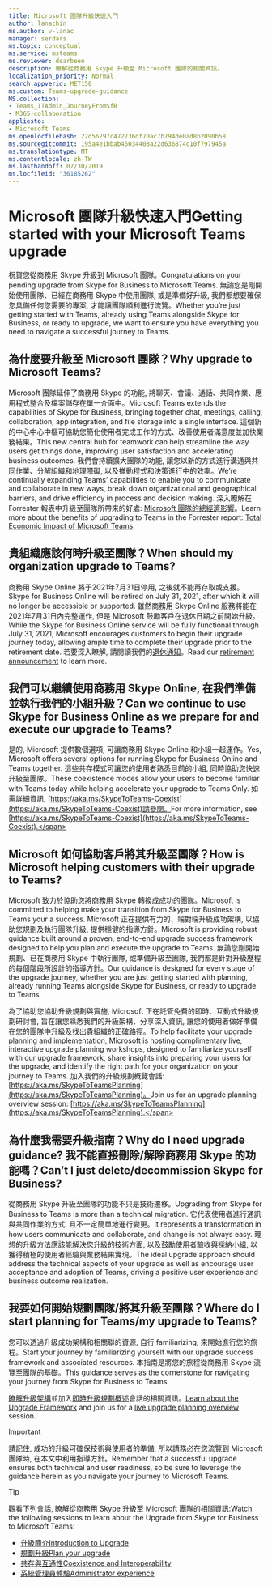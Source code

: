 ```yaml
---
title: Microsoft 團隊升級快速入門
author: lanachin
ms.author: v-lanac
manager: serdars
ms.topic: conceptual
ms.service: msteams
ms.reviewer: dearbeen
description: 瞭解從商務用 Skype 升級至 Microsoft 團隊的相關資訊。
localization_priority: Normal
search.appverid: MET150
ms.custom: Teams-upgrade-guidance
MS.collection:
- Teams_ITAdmin_JourneyFromSfB
- M365-collaboration
appliesto:
- Microsoft Teams
ms.openlocfilehash: 22d56297c472736df70ac7b794de0ad8b2090b58
ms.sourcegitcommit: 195a4e1bbab46034408a22d636874c10f797945a
ms.translationtype: MT
ms.contentlocale: zh-TW
ms.lasthandoff: 07/30/2019
ms.locfileid: "36185262"
---
```

# <a name="getting-started-with-your-microsoft-teams-upgrade"></a><span data-ttu-id="d14a0-103">Microsoft 團隊升級快速入門</span><span class="sxs-lookup"><span data-stu-id="d14a0-103">Getting started with your Microsoft Teams upgrade</span></span>

<span data-ttu-id="d14a0-104">祝賀您從商務用 Skype 升級到 Microsoft 團隊。</span><span class="sxs-lookup"><span data-stu-id="d14a0-104">Congratulations on your pending upgrade from Skype for Business to Microsoft Teams.</span></span> <span data-ttu-id="d14a0-105">無論您是剛開始使用團隊、已經在商務用 Skype 中使用團隊, 或是準備好升級, 我們都想要確保您具備任何您需要的專案, 才能讓團隊順利進行流覽。</span><span class="sxs-lookup"><span data-stu-id="d14a0-105">Whether you’re just getting started with Teams, already using Teams alongside Skype for Business, or ready to upgrade, we want to ensure you have everything you need to navigate a successful journey to Teams.</span></span>

## <a name="why-upgrade-to-microsoft-teams"></a><span data-ttu-id="d14a0-106">為什麼要升級至 Microsoft 團隊？</span><span class="sxs-lookup"><span data-stu-id="d14a0-106">Why upgrade to Microsoft Teams?</span></span>

<span data-ttu-id="d14a0-107">Microsoft 團隊延伸了商務用 Skype 的功能, 將聊天、會議、通話、共同作業、應用程式整合及檔案儲存在單一介面中。</span><span class="sxs-lookup"><span data-stu-id="d14a0-107">Microsoft Teams extends the capabilities of Skype for Business, bringing together chat, meetings, calling, collaboration, app integration, and file storage into a single interface.</span></span> <span data-ttu-id="d14a0-108">這個新的中心中心中樞可協助您簡化使用者完成工作的方式、改善使用者滿意度並加快業務結果。</span><span class="sxs-lookup"><span data-stu-id="d14a0-108">This new central hub for teamwork can help streamline the way users get things done, improving user satisfaction and accelerating business outcomes.</span></span> <span data-ttu-id="d14a0-109">我們會持續擴大團隊的功能, 讓您以新的方式進行溝通與共同作業、分解組織和地理障礙, 以及推動程式和決策進行中的效率。</span><span class="sxs-lookup"><span data-stu-id="d14a0-109">We’re continually expanding Teams’ capabilities to enable you to communicate and collaborate in new ways, break down organizational and geographical barriers, and drive efficiency in process and decision making.</span></span> <span data-ttu-id="d14a0-110">深入瞭解在 Forrester 報表中升級至團隊所帶來的好處: [Microsoft 團隊的總經濟影響](https://www.microsoft.com/en-us/microsoft-365/blog/wp-content/uploads/sites/2/2019/04/Total-Economic-Impact-Microsoft-Teams-Infographic.pdf)。</span><span class="sxs-lookup"><span data-stu-id="d14a0-110">Learn more about the benefits of upgrading to Teams in the Forrester report: [Total Economic Impact of Microsoft Teams](https://www.microsoft.com/en-us/microsoft-365/blog/wp-content/uploads/sites/2/2019/04/Total-Economic-Impact-Microsoft-Teams-Infographic.pdf).</span></span>  

## <a name="when-should-my-organization-upgrade-to-teams"></a><span data-ttu-id="d14a0-111">貴組織應該何時升級至團隊？</span><span class="sxs-lookup"><span data-stu-id="d14a0-111">When should my organization upgrade to Teams?</span></span>

<span data-ttu-id="d14a0-112">商務用 Skype Online 將于2021年7月31日停用, 之後就不能再存取或支援。</span><span class="sxs-lookup"><span data-stu-id="d14a0-112">Skype for Business Online will be retired on July 31, 2021, after which it will no longer be accessible or supported.</span></span> <span data-ttu-id="d14a0-113">雖然商務用 Skype Online 服務將能在2021年7月31日內完整運作, 但是 Microsoft 鼓勵客戶在退休日期之前開始升級。</span><span class="sxs-lookup"><span data-stu-id="d14a0-113">While the Skype for Business Online service will be fully functional through July 31, 2021, Microsoft encourages customers to begin their upgrade journey today, allowing ample time to complete their upgrade prior to the retirement date.</span></span>  <span data-ttu-id="d14a0-114">若要深入瞭解, 請閱讀我們的[退休通知](https://aka.ms/sfboannounce)。</span><span class="sxs-lookup"><span data-stu-id="d14a0-114">Read our [retirement announcement](https://aka.ms/sfboannounce) to learn more.</span></span>

## <a name="can-we-continue-to-use-skype-for-business-online-as-we-prepare-for-and-execute-our-upgrade-to-teams"></a><span data-ttu-id="d14a0-115">我們可以繼續使用商務用 Skype Online, 在我們準備並執行我們的小組升級？</span><span class="sxs-lookup"><span data-stu-id="d14a0-115">Can we continue to use Skype for Business Online as we prepare for and execute our upgrade to Teams?</span></span>

<span data-ttu-id="d14a0-116">是的, Microsoft 提供數個選項, 可讓商務用 Skype Online 和小組一起運作。</span><span class="sxs-lookup"><span data-stu-id="d14a0-116">Yes, Microsoft offers several options for running Skype for Business Online and Teams together.</span></span> <span data-ttu-id="d14a0-117">這些共存模式可讓您的使用者熟悉目前的小組, 同時協助您快速升級至團隊。</span><span class="sxs-lookup"><span data-stu-id="d14a0-117">These coexistence modes allow your users to become familiar with Teams today while helping accelerate your upgrade to Teams Only.</span></span> <span data-ttu-id="d14a0-118">如需詳細資訊, [https://aka.ms/SkypeToTeams-Coexist](https://aka.ms/SkypeToTeams-Coexist)請參閱。</span><span class="sxs-lookup"><span data-stu-id="d14a0-118">For more information, see [https://aka.ms/SkypeToTeams-Coexist](https://aka.ms/SkypeToTeams-Coexist).</span></span>
 
## <a name="how-is-microsoft-helping-customers-with-their-upgrade-to-teams"></a><span data-ttu-id="d14a0-119">Microsoft 如何協助客戶將其升級至團隊？</span><span class="sxs-lookup"><span data-stu-id="d14a0-119">How is Microsoft helping customers with their upgrade to Teams?</span></span> 

<span data-ttu-id="d14a0-120">Microsoft 致力於協助您將商務用 Skype 轉換成成功的團隊。</span><span class="sxs-lookup"><span data-stu-id="d14a0-120">Microsoft is committed to helping make your transition from Skype for Business to Teams your a success.</span></span> <span data-ttu-id="d14a0-121">Microsoft 正在提供有力的、端對端升級成功架構, 以協助您規劃及執行團隊升級, 提供穩健的指導方針。</span><span class="sxs-lookup"><span data-stu-id="d14a0-121">Microsoft is providing robust guidance built around a proven, end-to-end upgrade success framework designed to help you plan and execute the upgrade to Teams.</span></span> <span data-ttu-id="d14a0-122">無論您剛開始規劃、已在商務用 Skype 中執行團隊, 或準備升級至團隊, 我們都是針對升級歷程的每個階段所設計的指導方針。</span><span class="sxs-lookup"><span data-stu-id="d14a0-122">Our guidance is designed for every stage of the upgrade journey, whether you are just getting started with planning, already running Teams alongside Skype for Business, or ready to upgrade to Teams.</span></span>

<span data-ttu-id="d14a0-123">為了協助您協助升級規劃與實施, Microsoft 正在託管免費的即時、互動式升級規劃研討會, 旨在讓您熟悉我們的升級架構、分享深入資訊, 讓您的使用者做好準備在您的團隊中升級及找出貴組織的正確路徑。</span><span class="sxs-lookup"><span data-stu-id="d14a0-123">To help facilitate your upgrade planning and implementation, Microsoft is hosting complimentary live, interactive upgrade planning workshops, designed to familiarize yourself with our upgrade framework, share insights into preparing your users for the upgrade, and identify the right path for your organization on your journey to Teams.</span></span> <span data-ttu-id="d14a0-124">加入我們的升級規劃概覽會話: [https://aka.ms/SkypeToTeamsPlanning](https://aka.ms/SkypeToTeamsPlanning)。</span><span class="sxs-lookup"><span data-stu-id="d14a0-124">Join us for an upgrade planning overview session: [https://aka.ms/SkypeToTeamsPlanning](https://aka.ms/SkypeToTeamsPlanning).</span></span>
 
## <a name="why-do-i-need-upgrade-guidance-cant-i-just-deletedecommission-skype-for-business"></a><span data-ttu-id="d14a0-125">為什麼我需要升級指南？</span><span class="sxs-lookup"><span data-stu-id="d14a0-125">Why do I need upgrade guidance?</span></span> <span data-ttu-id="d14a0-126">我不能直接刪除/解除商務用 Skype 的功能嗎？</span><span class="sxs-lookup"><span data-stu-id="d14a0-126">Can’t I just delete/decommission Skype for Business?</span></span> 

<span data-ttu-id="d14a0-127">從商務用 Skype 升級至團隊的功能不只是技術遷移。</span><span class="sxs-lookup"><span data-stu-id="d14a0-127">Upgrading from Skype for Business to Teams is more than a technical migration.</span></span> <span data-ttu-id="d14a0-128">它代表使用者進行通訊與共同作業的方式, 且不一定簡單地進行變更。</span><span class="sxs-lookup"><span data-stu-id="d14a0-128">It represents a transformation in how users communicate and collaborate, and change is not always easy.</span></span> <span data-ttu-id="d14a0-129">理想的升級方法應該能解決您升級的技術方面, 以及鼓勵使用者驗收與採納小組, 以獲得積極的使用者經驗與業務結果實現。</span><span class="sxs-lookup"><span data-stu-id="d14a0-129">The ideal upgrade approach should address the technical aspects of your upgrade as well as encourage user acceptance and adoption of Teams, driving a positive user experience and business outcome realization.</span></span> 

## <a name="where-do-i-start-planning-for-teamsmy-upgrade-to-teams"></a><span data-ttu-id="d14a0-130">我要如何開始規劃團隊/將其升級至團隊？</span><span class="sxs-lookup"><span data-stu-id="d14a0-130">Where do I start planning for Teams/my upgrade to Teams?</span></span> 

<span data-ttu-id="d14a0-131">您可以透過升級成功架構和相關聯的資源, 自行 familiarizing, 來開始進行您的旅程。</span><span class="sxs-lookup"><span data-stu-id="d14a0-131">Start your journey by familiarizing yourself with our upgrade success framework and associated resources.</span></span> <span data-ttu-id="d14a0-132">本指南是將您的旅程從商務用 Skype 流覽至團隊的基礎。</span><span class="sxs-lookup"><span data-stu-id="d14a0-132">This guidance serves as the cornerstone for navigating your journey from Skype for Business to Teams.</span></span>

<span data-ttu-id="d14a0-133">[瞭解升級架構](upgrade-framework.md)並加入[即時升級規劃概述](https://aka.ms/SkypeToTeamsPlanning)會話的相關資訊。</span><span class="sxs-lookup"><span data-stu-id="d14a0-133">[Learn about the Upgrade Framework](upgrade-framework.md) and join us for a [live upgrade planning overview](https://aka.ms/SkypeToTeamsPlanning) session.</span></span>

> [!IMPORTANT]
> <span data-ttu-id="d14a0-134">請記住, 成功的升級可確保技術與使用者的準備, 所以請務必在您流覽到 Microsoft 團隊時, 在本文中利用指導方針。</span><span class="sxs-lookup"><span data-stu-id="d14a0-134">Remember that a successful upgrade ensures both technical and user readiness, so be sure to leverage the guidance herein as you navigate your journey to Microsoft Teams.</span></span>

> [!Tip]
> <span data-ttu-id="d14a0-135">觀看下列會話, 瞭解從商務用 Skype 升級至 Microsoft 團隊的相關資訊:</span><span class="sxs-lookup"><span data-stu-id="d14a0-135">Watch the following sessions to learn about the Upgrade from Skype for Business to Microsoft Teams:</span></span>
> - [<span data-ttu-id="d14a0-136">升級簡介</span><span class="sxs-lookup"><span data-stu-id="d14a0-136">Introduction to Upgrade</span></span>](https://aka.ms/teams-upgrade-intro)
> - [<span data-ttu-id="d14a0-137">規劃升級</span><span class="sxs-lookup"><span data-stu-id="d14a0-137">Plan your upgrade</span></span>](https://aka.ms/teams-upgrade-plan)
> - [<span data-ttu-id="d14a0-138">共存與互通性</span><span class="sxs-lookup"><span data-stu-id="d14a0-138">Coexistence and Interoperability</span></span>](https://aka.ms/teams-upgrade-coexistence-interop)
> - [<span data-ttu-id="d14a0-139">系統管理員體驗</span><span class="sxs-lookup"><span data-stu-id="d14a0-139">Administrator experience</span></span>](https://aka.ms/teams-upgrade-admin)
